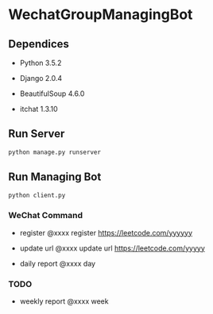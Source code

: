 # WechatGroupManagingBot

## Dependices

* Python 3.5.2

* Django 2.0.4

* BeautifulSoup 4.6.0

* itchat 1.3.10

## Run Server

```python
python manage.py runserver
```

## Run Managing Bot

```python
python client.py
```

### WeChat Command

* register
  @xxxx register https://leetcode.com/yyyyyy

* update url
  @xxxx update url https://leetcode.com/yyyyy

* daily report
  @xxxx day

### TODO

* weekly report
  @xxxx week